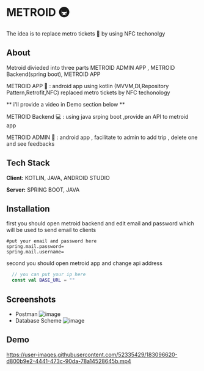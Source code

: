 
# METROID :metro:
The idea is to replace metro tickets :ticket: by using NFC techonolgy 

## About

Metroid divieded into three parts METROID ADMIN APP , METROID Backend(spring boot), METROID APP

METROID APP :iphone: : android app using kotlin
(MVVM,DI,Repository Pattern,Retrofit,NFC)
replaced metro tickets by NFC techonology

** i'll provide a video in Demo section below ** 

METROID Backend :computer: : using java srping boot 
,provide an API to metroid app 

METROID ADMIN  :iphone: : android app , facilitate to admin to add trip , delete one and see feedbacks



## Tech Stack

**Client:** KOTLIN, JAVA, ANDROID STUDIO 

**Server:** SPRING BOOT, JAVA


## Installation

first you should open metroid backend and edit email and password which will be used to send email to clients

```
#put your email and password here
spring.mail.password=
spring.mail.username=
```

second you should open metroid app and change api address

    

  ```KOTLIN
    // you can put your ip here
    const val BASE_URL = ""
   ```
## Screenshots

- Postman
![image](https://user-images.githubusercontent.com/52335429/183098003-4a638eba-ef26-473b-84b4-5cd6b98881af.png)
- Database Scheme
![image](https://user-images.githubusercontent.com/52335429/183098132-22665344-3296-41b0-b5c8-fe6b3301c7aa.png)



## Demo

https://user-images.githubusercontent.com/52335429/183096620-d800b9e2-4441-473c-90da-78a14528645b.mp4




